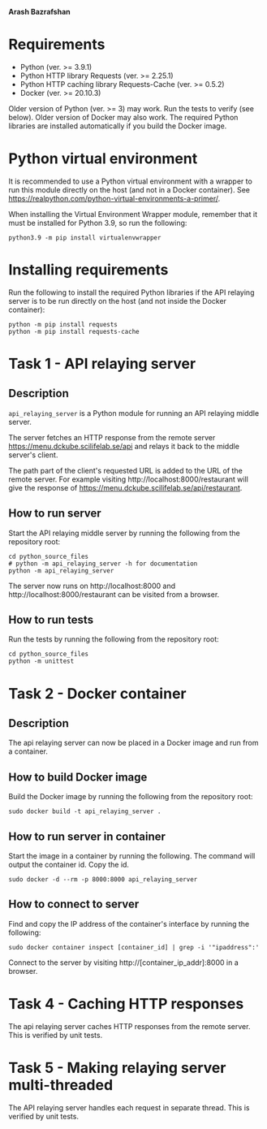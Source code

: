 **Arash Bazrafshan**

# Requirements
* Python (ver. >= 3.9.1)
* Python HTTP library Requests (ver. >= 2.25.1)
* Python HTTP caching library Requests-Cache (ver. >= 0.5.2)
* Docker (ver. >= 20.10.3)

Older version of Python (ver. >= 3) may work. Run the tests to verify
(see below). Older version of Docker may also work. The required Python
libraries are installed automatically if you build the Docker image.

# Python virtual environment
It is recommended to use a Python virtual environment with a wrapper to run this
module directly on the host (and not in a Docker container). See https://realpython.com/python-virtual-environments-a-primer/.

When installing the Virtual Environment Wrapper module, remember that it must
be installed for Python 3.9, so run the following:

```
python3.9 -m pip install virtualenvwrapper
```

# Installing requirements

Run the following to install the required Python libraries if the API
relaying server is to be run directly on the host (and not inside the Docker
container):

```
python -m pip install requests
python -m pip install requests-cache
```

# Task 1 - API relaying server

## Description
`api_relaying_server` is a Python module for running an API relaying middle
server.

The server fetches an HTTP response from the remote server
https://menu.dckube.scilifelab.se/api
and relays it back to the middle server's client.

The path part of the client's
requested URL is added to the URL of the remote server. For example visiting
http://localhost:8000/restaurant will give the response of
https://menu.dckube.scilifelab.se/api/restaurant.

## How to run server
Start the API relaying middle server by running the following from the
repository root:

```
cd python_source_files
# python -m api_relaying_server -h for documentation
python -m api_relaying_server
```

The server now runs on http://localhost:8000 and
http://localhost:8000/restaurant can be visited from a browser.

## How to run tests
Run the tests by running the following from the repository root:

```
cd python_source_files
python -m unittest
```


# Task 2 - Docker container

## Description
The api relaying server can now be placed in a Docker image and run from a
container.

## How to build Docker image
Build the Docker image by running the following from the repository root:

```
sudo docker build -t api_relaying_server .
```

## How to run server in container
Start the image in a container by running the following. The command will output
the container id. Copy the id.

```
sudo docker -d --rm -p 8000:8000 api_relaying_server
```

## How to connect to server
Find and copy the IP address of the container's interface by running the
following:

```
sudo docker container inspect [container_id] | grep -i '"ipaddress":'
```

Connect to the server by visiting http://[container_ip_addr]:8000  in a browser.


# Task 4 - Caching HTTP responses

The api relaying server caches HTTP responses from the remote server. This is
verified by unit tests.


# Task 5 - Making relaying server multi-threaded

The API relaying server handles each request in separate thread. This is
verified by unit tests.
